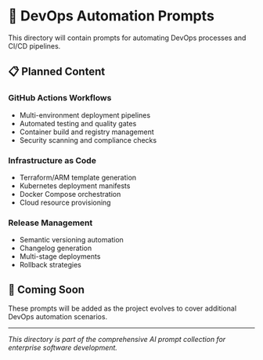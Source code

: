 # 🚀 DevOps Automation Prompts

This directory will contain prompts for automating DevOps processes and CI/CD pipelines.

## 📋 Planned Content

### **GitHub Actions Workflows**
- Multi-environment deployment pipelines
- Automated testing and quality gates
- Container build and registry management
- Security scanning and compliance checks

### **Infrastructure as Code**
- Terraform/ARM template generation
- Kubernetes deployment manifests
- Docker Compose orchestration
- Cloud resource provisioning

### **Release Management**
- Semantic versioning automation
- Changelog generation
- Multi-stage deployments
- Rollback strategies

## 🎯 Coming Soon

These prompts will be added as the project evolves to cover additional DevOps automation scenarios.

---

*This directory is part of the comprehensive AI prompt collection for enterprise software development.*
